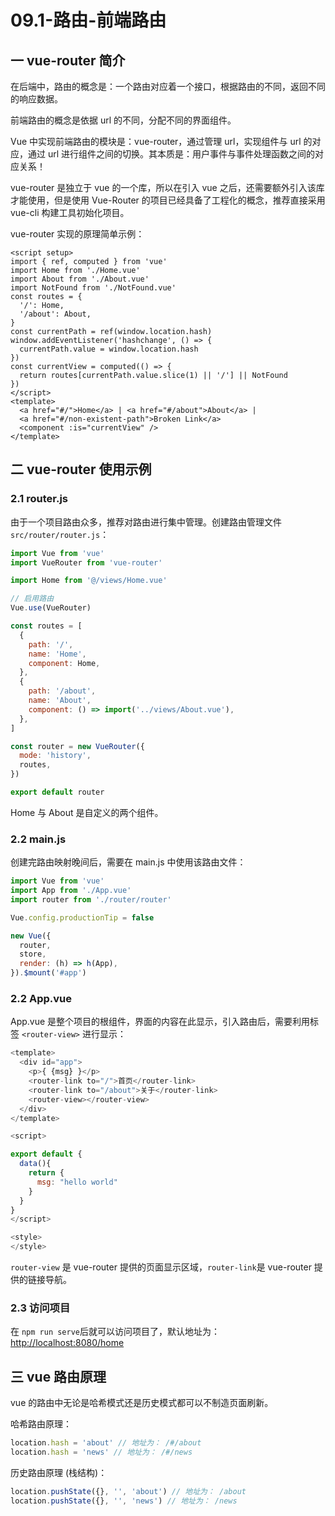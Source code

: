 # 09.1-路由-前端路由

## 一 vue-router 简介

在后端中，路由的概念是：一个路由对应着一个接口，根据路由的不同，返回不同的响应数据。

前端路由的概念是依据 url 的不同，分配不同的界面组件。

Vue 中实现前端路由的模块是：vue-router，通过管理 url，实现组件与 url 的对应，通过 url 进行组件之间的切换。其本质是：用户事件与事件处理函数之间的对应关系！

vue-router 是独立于 vue 的一个库，所以在引入 vue 之后，还需要额外引入该库才能使用，但是使用 Vue-Router 的项目已经具备了工程化的概念，推荐直接采用 vue-cli 构建工具初始化项目。

vue-router 实现的原理简单示例：

```vue
<script setup>
import { ref, computed } from 'vue'
import Home from './Home.vue'
import About from './About.vue'
import NotFound from './NotFound.vue'
const routes = {
  '/': Home,
  '/about': About,
}
const currentPath = ref(window.location.hash)
window.addEventListener('hashchange', () => {
  currentPath.value = window.location.hash
})
const currentView = computed(() => {
  return routes[currentPath.value.slice(1) || '/'] || NotFound
})
</script>
<template>
  <a href="#/">Home</a> | <a href="#/about">About</a> |
  <a href="#/non-existent-path">Broken Link</a>
  <component :is="currentView" />
</template>
```

## 二 vue-router 使用示例

### 2.1 router.js

由于一个项目路由众多，推荐对路由进行集中管理。创建路由管理文件 `src/router/router.js`：

```js
import Vue from 'vue'
import VueRouter from 'vue-router'

import Home from '@/views/Home.vue'

// 启用路由
Vue.use(VueRouter)

const routes = [
  {
    path: '/',
    name: 'Home',
    component: Home,
  },
  {
    path: '/about',
    name: 'About',
    component: () => import('../views/About.vue'),
  },
]

const router = new VueRouter({
  mode: 'history',
  routes,
})

export default router
```

Home 与 About 是自定义的两个组件。

### 2.2 main.js

创建完路由映射晚间后，需要在 main.js 中使用该路由文件：

```js
import Vue from 'vue'
import App from './App.vue'
import router from './router/router'

Vue.config.productionTip = false

new Vue({
  router,
  store,
  render: (h) => h(App),
}).$mount('#app')
```

### 2.2 App.vue

App.vue 是整个项目的根组件，界面的内容在此显示，引入路由后，需要利用标签 `<router-view>` 进行显示：

```js
<template>
  <div id="app">
    <p>{ {msg} }</p>
    <router-link to="/">首页</router-link>
    <router-link to="/about">关于</router-link>
    <router-view></router-view>
  </div>
</template>

<script>

export default {
  data(){
    return {
      msg: "hello world"
    }
  }
}
</script>

<style>
</style>
```

`router-view` 是 vue-router 提供的页面显示区域，`router-link`是 vue-router 提供的链接导航。

### 2.3 访问项目

在 `npm run serve`后就可以访问项目了，默认地址为：<http://localhost:8080/home>

## 三 vue 路由原理

vue 的路由中无论是哈希模式还是历史模式都可以不制造页面刷新。

哈希路由原理：

```js
location.hash = 'about' // 地址为： /#/about
location.hash = 'news' // 地址为： /#/news
```

历史路由原理 (栈结构)：

```js
location.pushState({}, '', 'about') // 地址为： /about
location.pushState({}, '', 'news') // 地址为： /news
```
